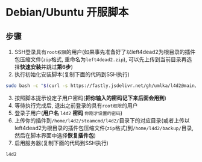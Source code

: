 # Debian/Ubuntu 开服脚本

## 步骤
1. SSH登录具有`root权限`的用户(如果事先准备好了以left4dead2为根目录的插件包压缩文件(`zip`格式, 重命名为`left4dead2.zip`), 可以先上传到当前目录再选择**快速安装**并跳过**第6步**)
2. 执行初始化安装脚本(复制下面的代码到SSH执行)
```bash
sudo bash -c "$(curl -s https://fastly.jsdelivr.net/gh/umlka/l4d2@main/server_install/init.sh)"
```
3. 按照脚本提示设定子用户密码(**把你输入的密码记下来后面会用到**)
4. 等待执行完成后, 退出之前登录的具有`root权限`的用户
5. 登录子用户(**用户名** `l4d2` **密码** `你刚才设置的密码`)
6. 上传你的插件到`/home/l4d2/steamcmd/l4d2/`目录下的对应目录(或者上传以left4dead2为根目录的插件包压缩文件(`zip`格式)到`/home/l4d2/backup/`目录, 然后在脚本界面中选择**恢复插件包**)
7. 启用服务器(复制下面的代码到SSH执行)
```bash
l4d2
```
